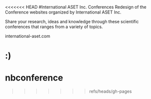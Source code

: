 <<<<<<< HEAD
#International ASET Inc. Conferences
Redesign of the Conference websites organized by International ASET Inc.

Share your research, ideas and knowledge through these scientific conferences that ranges from a variety of topics.

international-aset.com

:)
=======
# nbconference
>>>>>>> refs/heads/gh-pages
